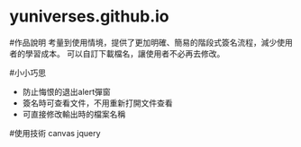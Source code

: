 # yuniverses.github.io

#作品說明
考量到使用情境，提供了更加明確、簡易的階段式簽名流程，減少使用者的學習成本。 
可以自訂下載檔名，讓使用者不必再去修改。

#小小巧思
- 防止悔恨的退出alert彈窗
- 簽名時可查看文件，不用重新打開文件查看
- 可直接修改輸出時的檔案名稱

#使用技術
canvas
jquery
